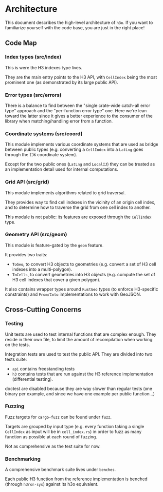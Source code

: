 # Architecture

This document describes the high-level architecture of `h3o`.
If you want to familiarize yourself with the code base, you are just in the
right place!

## Code Map

### Index types (src/index)

This is were the H3 indexes type lives.

They are the main entry points to the H3 API, with `CellIndex` being the most
prominent one (as demonstrated by its large public API).

### Error types (src/errors)

There is a balance to find between the "single crate-wide catch-all error type"
approach and the "per-function error type" one.
Here we're lean toward the latter since it gives a better experience to the
consumer of the library when matching/handling error from a function.

### Coordinate systems (src/coord)

This module implements various coordinate systems that are used as bridge
between public types (e.g. converting a `CellIndex` into a `LatLng` goes through
the `IJK` coordinate system).

Except for the two public ones (`LatLng` and `LocalIJ`) they can be treated as
an implementation detail used for internal computations.

### Grid API (src/grid)

This module implements algorithms related to grid traversal.

They provides way to find cell indexes in the vicinity of an origin cell index,
and to determine how to traverse the grid from one cell index to another.

This module is not public: its features are exposed through the `CellIndex`
type.

### Geometry API (src/geom)

This module is feature-gated by the `geom` feature.

It provides two traits:
- `ToGeo`, to convert H3 objects to geometries (e.g. convert a set of H3 cell
  indexes into a multi-polygon).
- `ToCells`, to convert geometries into H3 objects (e.g. compute the set of H3
  cell indexes that cover a given polygon).

It also contains wrapper types around `RustGeo` types (to enforce H3-specific
constraints) and `From/Into` implementations to work with GeoJSON.

## Cross-Cutting Concerns

### Testing

Unit tests are used to test internal functions that are complex enough.
They reside in their own file, to limit the amount of recompilation when working
on the tests.

Integration tests are used to test the public API.
They are divided into two tests suite:
- `api` contains freestanding tests
- `h3` contains tests that are run against the H3 reference implementation
  (differential testing).

doctest are disabled because they are way slower than regular tests (one binary
per example, and since we have one example per public function...)

### Fuzzing

Fuzz targets for `cargo-fuzz` can be found under `fuzz`.

Targets are grouped by input type (e.g. every function taking a single
`CellIndex` as input will be in `cell_index.rs`) in order to fuzz as many
function as possible at each round of fuzzing.

Not as comprehensive as the test suite for now.

### Benchmarking

A comprehensive benchmark suite lives under `benches`.

Each public H3 function from the reference implementation is benched (through
`h3ron-sys`) against its h3o equivalent.
